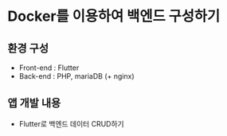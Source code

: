 # Docker를 이용하여 백엔드 구성하기

## 환경 구성
- Front-end : Flutter
- Back-end : PHP, mariaDB (+ nginx)

## 앱 개발 내용
- Flutter로 백엔드 데이터 CRUD하기